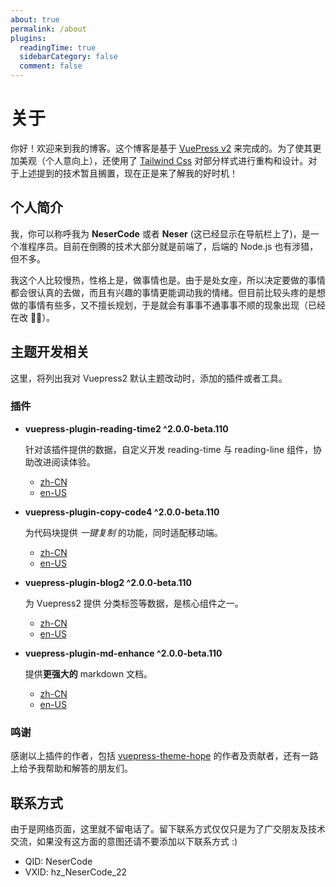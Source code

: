 ```yaml
---
about: true
permalink: /about
plugins:
  readingTime: true
  sidebarCategory: false
  comment: false
---
```


# 关于

你好！欢迎来到我的博客。这个博客是基于 [VuePress v2](https://v2.vuepress.vuejs.org/zh/) 来完成的。为了使其更加美观（个人意向上），还使用了 [Tailwind Css](https://www.tailwindcss.cn/) 对部分样式进行重构和设计。对于上述提到的技术暂且搁置，现在正是来了解我的好时机！

## 个人简介

我，你可以称呼我为 **NeserCode** 或者 **Neser** (这已经显示在导航栏上了)，是一个准程序员。目前在倒腾的技术大部分就是前端了，后端的 Node.js 也有涉猎，但不多。

我这个人比较慢热，性格上是，做事情也是。由于是处女座，所以决定要做的事情都会很认真的去做，而且有兴趣的事情更能调动我的情绪。但目前比较头疼的是想做的事情有些多，又不擅长规划，于是就会有事事不通事事不顺的现象出现（已经在改 🤦‍♂️）。

## 主题开发相关

这里，将列出我对 Vuepress2 默认主题改动时，添加的插件或者工具。

### 插件

- **vuepress-plugin-reading-time2 ^2.0.0-beta.110**

  针对该插件提供的数据，自定义开发 reading-time 与 reading-line 组件，协助改进阅读体验。

  - [zh-CN](https://vuepress-theme-hope.github.io/v2/reading-time/zh/)
  - [en-US](https://vuepress-theme-hope.github.io/v2/reading-time/)

- **vuepress-plugin-copy-code4 ^2.0.0-beta.110**

  为代码块提供 _一键复制_ 的功能，同时适配移动端。

  - [zh-CN](https://vuepress-theme-hope.github.io/v2/copy-code/zh/)
  - [en-US](https://vuepress-theme-hope.github.io/v2/copy-code/)

- **vuepress-plugin-blog2 ^2.0.0-beta.110**

  为 Vuepress2 提供 分类标签等数据，是核心组件之一。

  - [zh-CN](https://vuepress-theme-hope.github.io/v2/blog/zh/)
  - [en-US](https://vuepress-theme-hope.github.io/v2/blog/)

- **vuepress-plugin-md-enhance ^2.0.0-beta.110**

  提供**更强大的** markdown 文档。

  - [zh-CN](https://vuepress-theme-hope.github.io/v2/md-enhance/zh/)
  - [en-US](https://vuepress-theme-hope.github.io/v2/md-enhance/)

### 鸣谢

感谢以上插件的作者，包括 [vuepress-theme-hope](https://vuepress-theme-hope.github.io/v2) 的作者及贡献者，还有一路上给予我帮助和解答的朋友们。

## 联系方式

由于是网络页面，这里就不留电话了。留下联系方式仅仅只是为了广交朋友及技术交流，如果没有这方面的意图还请不要添加以下联系方式 :)

- QID: NeserCode
- VXID: hz_NeserCode_22
